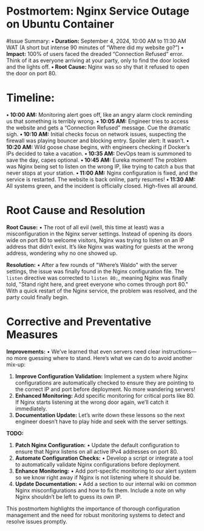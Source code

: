 # Postmortem: Nginx Service Outage on Ubuntu Container


#Issue Summary:
   **• Duration:** September 4, 2024, 10:00 AM to 11:30 AM WAT (A short but intense 90 minutes of “Where did my website go?”)
  **• Impact:** 100% of users faced the dreaded “Connection Refused” error. Think of it as everyone arriving at your party, only to find the door locked and the lights off.
  **• Root Cause:** Nginx was so shy that it refused to open the door on port 80.

# Timeline:
  **• 10:00 AM:** Monitoring alert goes off, like an angry alarm clock reminding us that something is terribly wrong.
  **• 10:05 AM:** Engineer tries to access the website and gets a “Connection Refused” message. Cue the dramatic sigh.
  **• 10:10 AM:** Initial checks focus on network issues, suspecting the firewall was playing bouncer and blocking entry. Spoiler alert: It wasn’t.
  **• 10:20 AM:** Wild goose chase begins, with engineers checking if Docker’s IPs decided to take a vacation.
  **• 10:35 AM:** DevOps team is summoned to save the day, capes optional.
  **• 10:45 AM:** Eureka moment! The problem was Nginx being set to listen on the wrong IP, like trying to catch a bus that never stops at your station.
  **• 11:00 AM:** Nginx configuration is fixed, and the service is restarted. The website is back online, party resumes!
  **• 11:30 AM:** All systems green, and the incident is officially closed. High-fives all around.

# Root Cause and Resolution

**Root Cause:**
• The root of all evil (well, this time at least) was a misconfiguration in the Nginx server settings. Instead of opening its doors wide on port 80 to welcome visitors, Nginx was trying to listen on an IP address that didn’t exist. It’s like Nginx was waiting for guests at the wrong address, wondering why no one showed up.

**Resolution:**
 • After a few rounds of "Where’s Waldo" with the server settings, the issue was finally found in the Nginx configuration file. The `listen` directive was corrected to `listen 80;`, meaning Nginx was finally told, "Stand right here, and greet everyone who comes through port 80." With a quick restart of the Nginx service, the problem was resolved, and the party could finally begin.

# Corrective and Preventative Measures

**Improvements:**
• We’ve learned that even servers need clear instructions—no more guessing where to stand. Here’s what we can do to avoid another mix-up:
  1. **Improve Configuration Validation:** Implement a system where Nginx configurations are automatically checked to ensure they are pointing to the correct IP and port before deployment. No more wandering servers!
  2. **Enhanced Monitoring:** Add specific monitoring for critical ports like 80. If Nginx starts listening at the wrong door again, we’ll catch it immediately.
  3. **Documentation Update:** Let’s write down these lessons so the next engineer doesn’t have to play hide and seek with the server settings.

**TODO:**
1. **Patch Nginx Configuration:**
   • Update the default configuration to ensure that Nginx listens on all active IPv4 addresses on port 80.
2. **Automate Configuration Checks:**
   • Develop a script or integrate a tool to automatically validate Nginx configurations before deployment.
3. **Enhance Monitoring:**
   • Add port-specific monitoring to our alert system so we know right away if Nginx is not listening where it should be.
4. **Update Documentation:**
   • Add a section to our internal wiki on common Nginx misconfigurations and how to fix them. Include a note on why Nginx shouldn’t be left to guess its own IP.

This postmortem highlights the importance of thorough configuration management and the need for robust monitoring systems to detect and resolve issues promptly.
